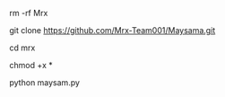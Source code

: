 rm -rf Mrx

git clone https://github.com/Mrx-Team001/Maysama.git

cd mrx

chmod +x *

python maysam.py
